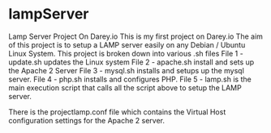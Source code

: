 # lampServer
Lamp Server Project On Darey.io
This is my first project on Darey.io
The aim of this project is to setup a LAMP server easily on any Debian / Ubuntu Linux System.
This project is broken down into various .sh files
File 1  - update.sh updates the Linux system
File 2 - apache.sh install and sets up the Apache 2 Server
File 3 - mysql.sh installs and setups up the mysql server. 
File 4 - php.sh installs and configures PHP.
File 5 - lamp.sh is the main execution script that calls all the script above to setup the LAMP server.


There is the projectlamp.conf file which contains the Virtual Host configuration settings for the Apache 2 server.

